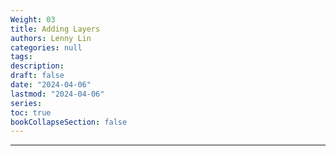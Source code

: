 ```yaml
---
Weight: 03
title: Adding Layers
authors: Lenny Lin
categories: null
tags: 
description: 
draft: false
date: "2024-04-06"
lastmod: "2024-04-06"
series:
toc: true
bookCollapseSection: false
---
```



<!--more-->

---



